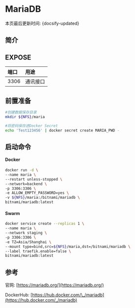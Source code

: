 # MariaDB

本页最后更新时间: {docsify-updated}

## 简介



## EXPOSE

| 端口 | 用途 |
| :--- | :--- |
| 3306 | 通讯接口 |



## 前置准备

```bash
#创建数据保存目录
mkdir ${NFS}/maria

#将密码保存进Docker Secret
echo 'Test123456' | docker secret create MARIA_PWD -
```

## 启动命令

<!-- tabs:start -->
#### **Docker**
```bash
docker run -d \
--name maria \
--restart unless-stopped \
--network=backend \
-p 3306:3306 \
-e ALLOW_EMPTY_PASSWORD=yes \
-v ${NFS}/maria:/bitnami/mariadb \
bitnami/mariadb:latest
```


#### **Swarm**
```bash
docker service create --replicas 1 \
--name maria \
--network staging \
-p 3306:3306 \
-e TZ=Asia/Shanghai \
--mount type=bind,src=${NFS}/maria,dst=/bitnami/mariadb \
--label traefik.enable=false \
bitnami/mariadb:latest
```

<!-- tabs:end -->



##  参考

官网: [https://mariadb.org/](https://mariadb.org/)

DockerHub: [https://hub.docker.com/\_/mariadb](https://hub.docker.com/_/mariadb)

